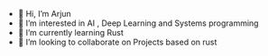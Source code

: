 - 👋 Hi, I’m Arjun
- 👀 I’m interested in AI , Deep Learning and Systems programming
- 🌱 I’m currently learning Rust
- 💞️ I’m looking to collaborate on Projects based on rust 


<!---
abadola221/abadola221 is a ✨ special ✨ repository because its `README.md` (this file) appears on your GitHub profile.
You can click the Preview link to take a look at your changes.
--->
